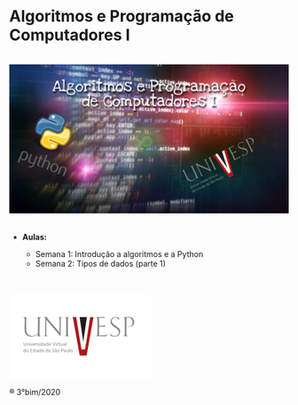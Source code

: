# Algoritmos e Programação de Computadores I

<br>
<img src="/imagens/capa.jpg"/>
<br><br>
<ul>
  <li><strong>Aulas:</strong></li>
    <ul type="circle">
      <li>Semana 1: Introdução a algoritmos e a Python</li>
      <li>Semana 2: Tipos de dados (parte 1)</li>
    </ul>
  </ul>
  
<br><br>
<img src="/imagens/logo.png"/>

&reg; 3°bim/2020

